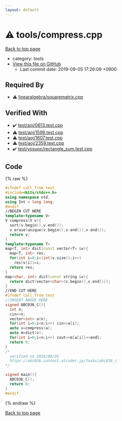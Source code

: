 ```yaml
---
layout: default
---
```


<!-- mathjax config similar to math.stackexchange -->
<script type="text/javascript" async
  src="https://cdnjs.cloudflare.com/ajax/libs/mathjax/2.7.5/MathJax.js?config=TeX-MML-AM_CHTML">
</script>
<script type="text/x-mathjax-config">
  MathJax.Hub.Config({
    TeX: { equationNumbers: { autoNumber: "AMS" }},
    tex2jax: {
      inlineMath: [ ['$','$'] ],
      processEscapes: true
    },
    "HTML-CSS": { matchFontHeight: false },
    displayAlign: "left",
    displayIndent: "2em"
  });
</script>

<script type="text/javascript" src="https://cdnjs.cloudflare.com/ajax/libs/jquery/3.4.1/jquery.min.js"></script>
<script src="https://cdn.jsdelivr.net/npm/jquery-balloon-js@1.1.2/jquery.balloon.min.js" integrity="sha256-ZEYs9VrgAeNuPvs15E39OsyOJaIkXEEt10fzxJ20+2I=" crossorigin="anonymous"></script>
<script type="text/javascript" src="../../assets/js/copy-button.js"></script>
<link rel="stylesheet" href="../../assets/css/copy-button.css" />


# :warning: tools/compress.cpp
<a href="../../index.html">Back to top page</a>

* category: tools
* <a href="{{ site.github.repository_url }}/blob/master/tools/compress.cpp">View this file on GitHub</a>
    - Last commit date: 2019-09-05 17:26:09 +0900




## Required By
* :warning: <a href="../linearalgebra/squarematrix.cpp.html">linearalgebra/squarematrix.cpp</a>


## Verified With
* :heavy_check_mark: <a href="../../verify/test/aoj/0613.test.cpp.html">test/aoj/0613.test.cpp</a>
* :warning: <a href="../../verify/test/aoj/1599.test.cpp.html">test/aoj/1599.test.cpp</a>
* :warning: <a href="../../verify/test/aoj/1607.test.cpp.html">test/aoj/1607.test.cpp</a>
* :warning: <a href="../../verify/test/aoj/2359.test.cpp.html">test/aoj/2359.test.cpp</a>
* :heavy_check_mark: <a href="../../verify/test/yosupo/rectangle_sum.test.cpp.html">test/yosupo/rectangle_sum.test.cpp</a>


## Code
{% raw %}
```cpp
#ifndef call_from_test
#include<bits/stdc++.h>
using namespace std;
using Int = long long;
#endif
//BEGIN CUT HERE
template<typename V>
V compress(V v){
  sort(v.begin(),v.end());
  v.erase(unique(v.begin(),v.end()),v.end());
  return v;
}
template<typename T>
map<T, int> dict(const vector<T> &v){
  map<T, int> res;
  for(int i=0;i<(int)v.size();i++)
    res[v[i]]=i;
  return res;
}
map<char, int> dict(const string &v){
  return dict(vector<char>(v.begin(),v.end()));
}
//END CUT HERE
#ifndef call_from_test
//INSERT ABOVE HERE
signed ABC036_C(){
  int n;
  cin>>n;
  vector<int> a(n);
  for(int i=0;i<n;i++) cin>>a[i];
  auto v=compress(a);
  auto m=dict(v);
  for(int i=0;i<n;i++) cout<<m[a[i]]<<endl;
  return 0;
}
/*
  verified on 2018/08/26
  https://abc036.contest.atcoder.jp/tasks/abc036_c
*/

signed main(){
  ABC036_C();
  return 0;
}
#endif

```
{% endraw %}

<a href="../../index.html">Back to top page</a>

